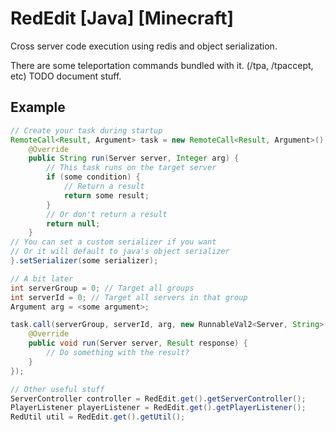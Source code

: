 # RedEdit [Java] [Minecraft]
Cross server code execution using redis and object serialization.

There are some teleportation commands bundled with it. (/tpa, /tpaccept, etc)
TODO document stuff.

## Example
```Java
// Create your task during startup
RemoteCall<Result, Argument> task = new RemoteCall<Result, Argument>() {
    @Override
    public String run(Server server, Integer arg) {
        // This task runs on the target server
        if (some condition) {
            // Return a result
            return some result;
        }
        // Or don't return a result
        return null;
    }
// You can set a custom serializer if you want
// Or it will default to java's object serializer
}.setSerializer(some serializer);

// A bit later
int serverGroup = 0; // Target all groups
int serverId = 0; // Target all servers in that group
Argument arg = <some argument>;

task.call(serverGroup, serverId, arg, new RunnableVal2<Server, String>() {
    @Override
    public void run(Server server, Result response) {
        // Do something with the result?
    }
});

// Other useful stuff
ServerController controller = RedEdit.get().getServerController();
PlayerListener playerListener = RedEdit.get().getPlayerListener();
RedUtil util = RedEdit.get().getUtil();
```
